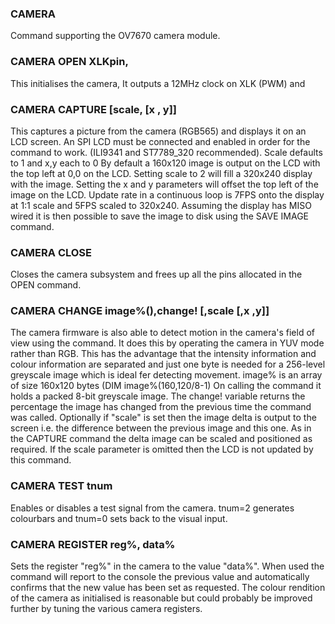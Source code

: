 

### CAMERA

Command supporting the OV7670 camera module.

### CAMERA OPEN XLKpin,

This initialises the camera, It outputs a 12MHz clock on XLK (PWM) and

### CAMERA CAPTURE [scale, [x , y]]

This captures a picture from the camera (RGB565) and displays it on an LCD screen. An SPI LCD must be connected and enabled in order for the command to work. (ILI9341 and ST7789_320 recommended). Scale defaults to 1 and x,y each to 0 By default a 160x120 image is output on the LCD with the top left at 0,0 on the LCD. Setting scale to 2 will fill a 320x240 display with the image. Setting the x and y parameters will offset the top left of the image on the LCD. Update rate in a continuous loop is 7FPS onto the display at 1:1 scale and 5FPS scaled to 320x240. Assuming the display has MISO wired it is then possible to save the image to disk using the SAVE IMAGE command.

### CAMERA CLOSE

Closes the camera subsystem and frees up all the pins allocated in the OPEN command.

### CAMERA CHANGE image%(),change! [,scale [,x ,y]]

The camera firmware is also able to detect motion in the camera's field of view using the command. It does this by operating the camera in YUV mode rather than RGB. This has the advantage that the intensity information and colour information are separated and just one byte is needed for a 256-level greyscale image which is ideal fer detecting movement. image% is an array of size 160x120 bytes (DIM image%(160,120/8-1) On calling the command it holds a packed 8-bit greyscale image. The change! variable returns the percentage the image has changed from the previous time the command was called. Optionally if "scale" is set then the image delta is output to the screen i.e. the difference between the previous image and this one. As in the CAPTURE command the delta image can be scaled and positioned as required. If the scale parameter is omitted then the LCD is not updated by this command.

### CAMERA TEST tnum

Enables or disables a test signal from the camera. tnum=2 generates colourbars and tnum=0 sets back to the visual input.

### CAMERA REGISTER reg%, data%

Sets the register "reg%" in the camera to the value "data%". When used the command will report to the console the previous value and automatically confirms that the new value has been set as requested. The colour rendition of the camera as initialised is reasonable but could probably be improved further by tuning the various camera registers.